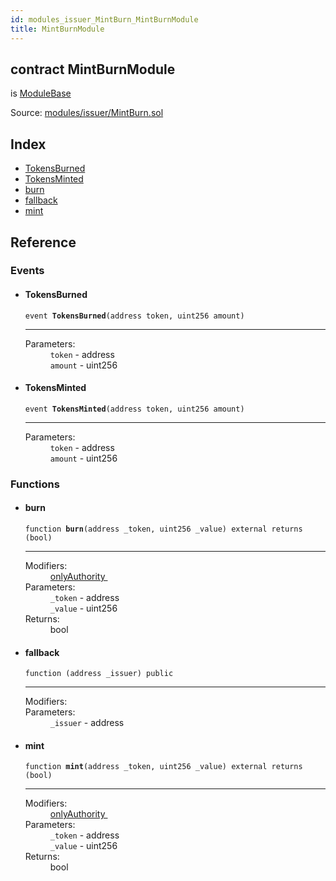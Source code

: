 ```yaml
---
id: modules_issuer_MintBurn_MintBurnModule
title: MintBurnModule
---
```


<div class="contract-doc"><div class="contract"><h2 class="contract-header"><span class="contract-kind">contract</span> MintBurnModule</h2><p class="base-contracts"><span>is</span> <a href="modules_ModuleBase.html">ModuleBase</a></p><div class="source">Source: <a href="git+https://github.com/SFT-Protocol/security-token/blob/v0.11.2/contracts/modules/issuer/MintBurn.sol" target="_blank">modules/issuer/MintBurn.sol</a></div></div><div class="index"><h2>Index</h2><ul><li><a href="modules_issuer_MintBurn_MintBurnModule.html#TokensBurned">TokensBurned</a></li><li><a href="modules_issuer_MintBurn_MintBurnModule.html#TokensMinted">TokensMinted</a></li><li><a href="modules_issuer_MintBurn_MintBurnModule.html#burn">burn</a></li><li><a href="modules_issuer_MintBurn_MintBurnModule.html#">fallback</a></li><li><a href="modules_issuer_MintBurn_MintBurnModule.html#mint">mint</a></li></ul></div><div class="reference"><h2>Reference</h2><div class="events"><h3>Events</h3><ul><li><div class="item event"><span id="TokensBurned" class="anchor-marker"></span><h4 class="name">TokensBurned</h4><div class="body"><code class="signature">event <strong>TokensBurned</strong><span>(address token, uint256 amount) </span></code><hr/><dl><dt><span class="label-parameters">Parameters:</span></dt><dd><div><code>token</code> - address</div><div><code>amount</code> - uint256</div></dd></dl></div></div></li><li><div class="item event"><span id="TokensMinted" class="anchor-marker"></span><h4 class="name">TokensMinted</h4><div class="body"><code class="signature">event <strong>TokensMinted</strong><span>(address token, uint256 amount) </span></code><hr/><dl><dt><span class="label-parameters">Parameters:</span></dt><dd><div><code>token</code> - address</div><div><code>amount</code> - uint256</div></dd></dl></div></div></li></ul></div><div class="functions"><h3>Functions</h3><ul><li><div class="item function"><span id="burn" class="anchor-marker"></span><h4 class="name">burn</h4><div class="body"><code class="signature">function <strong>burn</strong><span>(address _token, uint256 _value) </span><span>external </span><span>returns  (bool) </span></code><hr/><dl><dt><span class="label-modifiers">Modifiers:</span></dt><dd><a href="modules_ModuleBase.html#onlyAuthority">onlyAuthority </a></dd><dt><span class="label-parameters">Parameters:</span></dt><dd><div><code>_token</code> - address</div><div><code>_value</code> - uint256</div></dd><dt><span class="label-return">Returns:</span></dt><dd>bool</dd></dl></div></div></li><li><div class="item function"><span id="fallback" class="anchor-marker"></span><h4 class="name">fallback</h4><div class="body"><code class="signature">function <strong></strong><span>(address _issuer) </span><span>public </span></code><hr/><dl><dt><span class="label-modifiers">Modifiers:</span></dt><dd></dd><dt><span class="label-parameters">Parameters:</span></dt><dd><div><code>_issuer</code> - address</div></dd></dl></div></div></li><li><div class="item function"><span id="mint" class="anchor-marker"></span><h4 class="name">mint</h4><div class="body"><code class="signature">function <strong>mint</strong><span>(address _token, uint256 _value) </span><span>external </span><span>returns  (bool) </span></code><hr/><dl><dt><span class="label-modifiers">Modifiers:</span></dt><dd><a href="modules_ModuleBase.html#onlyAuthority">onlyAuthority </a></dd><dt><span class="label-parameters">Parameters:</span></dt><dd><div><code>_token</code> - address</div><div><code>_value</code> - uint256</div></dd><dt><span class="label-return">Returns:</span></dt><dd>bool</dd></dl></div></div></li></ul></div></div></div>
